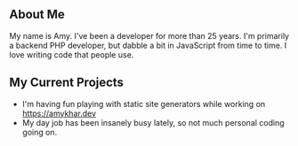 ## About Me
My name is Amy.  I've been a developer for more than 25 years.  I'm primarily a backend PHP developer, but dabble a bit in JavaScript from time to time. I love writing code that people use. 

## My Current Projects
- I'm having fun playing with static site generators while working on https://amykhar.dev 
- My day job has been insanely busy lately, so not much personal coding going on.

<!---
amykhar/amykhar is a ✨ special ✨ repository because its `README.md` (this file) appears on your GitHub profile.
You can click the Preview link to take a look at your changes.
--->
